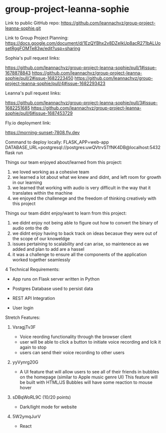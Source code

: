 # group-project-leanna-sophie
Link to public GitHub repo: 
https://github.com/leannachvz/group-project-leanna-sophie.git


Link to Group Project Planning: 
https://docs.google.com/document/d/1EzQYBhx2v8DZeIkUp8acR271bALUosetRggFOMTe83w/edit?usp=sharing


Sophia's pull request links:

https://github.com/leannachvz/group-project-leanna-sophie/pull/1#issue-1678878843
https://github.com/leannachvz/group-project-leanna-sophie/pull/2#issue-1682223450
https://github.com/leannachvz/group-project-leanna-sophie/pull/4#issue-1682293423

Leanna's pull request links:

https://github.com/leannachvz/group-project-leanna-sophie/pull/3#issue-1682251685
https://github.com/leannachvz/group-project-leanna-sophie/pull/6#issue-1687453729


Fly.io deployment link:

https://morning-sunset-7808.fly.dev

Command to deploy locally:
FLASK_APP=web-app DATABASE_URL=postgresql://postgres:uwQVtrvSTfNK4DB@localhost:5432 flask run


Things our team enjoyed about/learned from this project:

1. we loved working as a cohesive team
2. we learned a lot about what we knew and didnt, and left room for growth in our learning
3. we learned that working with audio is very difficult in the way that it translates within the machine
4. we enjoyed the challenege and the freedom of thinking creatively with this project


Things our team didnt enjoy/want to learn from this project:

1. we didnt enjoy not being able to figure out how to convert the binary of audio onto the db
2. we didnt enjoy having to back track on ideas becasue they were out of the scope of our knoweldge 
3. issues pertaining to scalability and can arise, so maintenece as we added and plan to add are a hassel
4. it was a challenge to ensure all the components of the application worked together seamlessly


4 Technical Requirements:

   - App runs on Flask server written in Python

   - Postgres Database used to persist data

   - REST API Integration

   - User login

Stretch Features:

1. VsragjTv3F
  
   - Voice reording functionality through the browser client 
   - user will be able to click a button to initiate voice recording and lcik it again to stop
   - users can send their voice recording to other users
  

2. yyVynrg20G
  
   - A UI feature that will allow users to see all of their friends in bubbles on the homepage 
    (similar to Apple music genre UI)
    This feature will be built with HTML/JS
    Bubbles will have some reaction to mouse hover
  
  
3. sDBqWoRL9C (10/20 points)
  
   - Dark/light mode for website
  
  
4. 5W2ymqJurV
  
   - React
  

